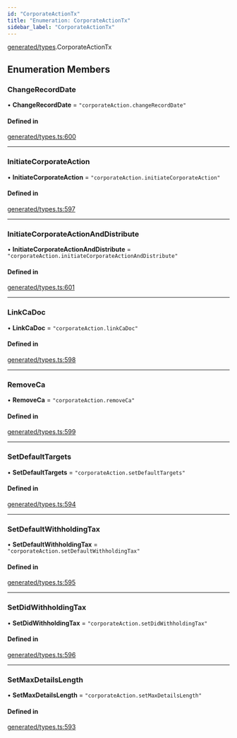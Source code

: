```yaml
---
id: "CorporateActionTx"
title: "Enumeration: CorporateActionTx"
sidebar_label: "CorporateActionTx"
---
```


[generated/types](../../../../modules/Generated/Types/Types.md).CorporateActionTx

## Enumeration Members

### ChangeRecordDate

• **ChangeRecordDate** = ``"corporateAction.changeRecordDate"``

#### Defined in

[generated/types.ts:600](https://github.com/PolymeshAssociation/polymesh-sdk/blob/c53723bab/src/generated/types.ts#L600)

___

### InitiateCorporateAction

• **InitiateCorporateAction** = ``"corporateAction.initiateCorporateAction"``

#### Defined in

[generated/types.ts:597](https://github.com/PolymeshAssociation/polymesh-sdk/blob/c53723bab/src/generated/types.ts#L597)

___

### InitiateCorporateActionAndDistribute

• **InitiateCorporateActionAndDistribute** = ``"corporateAction.initiateCorporateActionAndDistribute"``

#### Defined in

[generated/types.ts:601](https://github.com/PolymeshAssociation/polymesh-sdk/blob/c53723bab/src/generated/types.ts#L601)

___

### LinkCaDoc

• **LinkCaDoc** = ``"corporateAction.linkCaDoc"``

#### Defined in

[generated/types.ts:598](https://github.com/PolymeshAssociation/polymesh-sdk/blob/c53723bab/src/generated/types.ts#L598)

___

### RemoveCa

• **RemoveCa** = ``"corporateAction.removeCa"``

#### Defined in

[generated/types.ts:599](https://github.com/PolymeshAssociation/polymesh-sdk/blob/c53723bab/src/generated/types.ts#L599)

___

### SetDefaultTargets

• **SetDefaultTargets** = ``"corporateAction.setDefaultTargets"``

#### Defined in

[generated/types.ts:594](https://github.com/PolymeshAssociation/polymesh-sdk/blob/c53723bab/src/generated/types.ts#L594)

___

### SetDefaultWithholdingTax

• **SetDefaultWithholdingTax** = ``"corporateAction.setDefaultWithholdingTax"``

#### Defined in

[generated/types.ts:595](https://github.com/PolymeshAssociation/polymesh-sdk/blob/c53723bab/src/generated/types.ts#L595)

___

### SetDidWithholdingTax

• **SetDidWithholdingTax** = ``"corporateAction.setDidWithholdingTax"``

#### Defined in

[generated/types.ts:596](https://github.com/PolymeshAssociation/polymesh-sdk/blob/c53723bab/src/generated/types.ts#L596)

___

### SetMaxDetailsLength

• **SetMaxDetailsLength** = ``"corporateAction.setMaxDetailsLength"``

#### Defined in

[generated/types.ts:593](https://github.com/PolymeshAssociation/polymesh-sdk/blob/c53723bab/src/generated/types.ts#L593)
